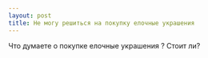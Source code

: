 ```yaml
---
layout: post 
title: Не могу решиться на покупку елочные украшения 
--- 
```

Что думаете о покупке елочные украшения ? Стоит ли?